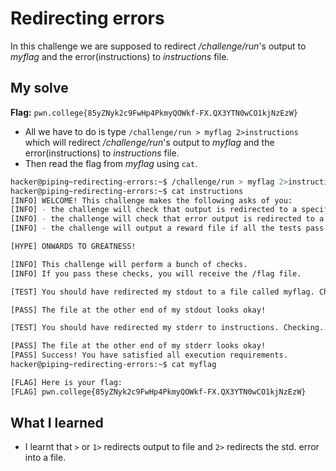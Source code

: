 # Redirecting errors
In this challenge we are supposed to redirect */challenge/run*'s output to *myflag* and the error(instructions) to *instructions* file.

## My solve
**Flag:** `pwn.college{85yZNyk2c9FwHp4PkmyQOWkf-FX.QX3YTN0wCO1kjNzEzW}`

- All we have to do is type `/challenge/run > myflag 2>instructions` which will redirect */challenge/run*'s output to *myflag* and the error(instructions) to *instructions* file.
- Then read the flag from *myflag* using `cat`.
```bash
hacker@piping~redirecting-errors:~$ /challenge/run > myflag 2>instructions
hacker@piping~redirecting-errors:~$ cat instructions
[INFO] WELCOME! This challenge makes the following asks of you:
[INFO] - the challenge will check that output is redirected to a specific file path : myflag
[INFO] - the challenge will check that error output is redirected to a specific file path : instructions
[INFO] - the challenge will output a reward file if all the tests pass : /flag

[HYPE] ONWARDS TO GREATNESS!

[INFO] This challenge will perform a bunch of checks.
[INFO] If you pass these checks, you will receive the /flag file.

[TEST] You should have redirected my stdout to a file called myflag. Checking...

[PASS] The file at the other end of my stdout looks okay!

[TEST] You should have redirected my stderr to instructions. Checking...

[PASS] The file at the other end of my stderr looks okay!
[PASS] Success! You have satisfied all execution requirements.
hacker@piping~redirecting-errors:~$ cat myflag

[FLAG] Here is your flag:
[FLAG] pwn.college{85yZNyk2c9FwHp4PkmyQOWkf-FX.QX3YTN0wCO1kjNzEzW}
```

## What I learned 
- I learnt that `>` or `1>` redirects output to file and `2>` redirects the std. error into a file.

